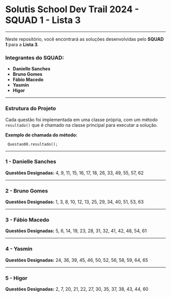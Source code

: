 # Solutis School Dev Trail 2024 - SQUAD 1 - Lista 3

---

Neste repositório, você encontrará as soluções desenvolvidas pelo **SQUAD 1** para a **Lista 3**.

### Integrantes do SQUAD:

- **Danielle Sanches**
- **Bruno Gomes**
- **Fábio Macedo**
- **Yasmin**
- **Higor**

---

### Estrutura do Projeto

Cada questão foi implementada em uma classe própria, com um método `resultado()` que é chamado na classe principal para executar a solução.

**Exemplo de chamada do método:**

<code>  Questao00.resultado(); </code>

---

### 1 - Danielle Sanches

**Questões Designadas:** 4, 9, 11, 15, 16, 17, 18, 26, 33, 49, 55, 57, 62

---

### 2 - Bruno Gomes

**Questões Designadas:** 1, 3, 8, 10, 12, 13, 25, 29, 34, 40, 51, 53, 63

---

### 3 - Fábio Macedo

**Questões Designadas:** 5, 6, 14, 19, 23, 28, 31, 32, 41, 42, 48, 54, 61

---

### 4 - Yasmin

**Questões Designadas:** 24, 36, 39, 45, 46, 50, 52, 56, 58, 59, 64, 65

---

### 5 - Higor

**Questões Designadas:** 2, 7, 20, 21, 22, 27, 30, 35, 37, 38, 43, 44, 60
